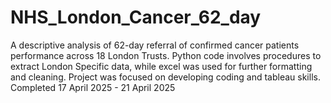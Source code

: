# NHS_London_Cancer_62_day
A descriptive analysis of 62-day referral of confirmed cancer patients performance across 18 London Trusts. Python code involves procedures to extract London Specific data, while excel was used for further formatting and cleaning. Project was focused on developing coding and tableau skills. 
Completed 17 April 2025 - 21 April 2025
